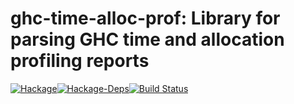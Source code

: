 # ghc-time-alloc-prof: Library for parsing GHC time and allocation profiling reports

[![Hackage](https://img.shields.io/hackage/v/ghc-time-alloc-prof.svg?maxAge=2592000)](https://hackage.haskell.org/package/ghc-time-alloc-prof)[![Hackage-Deps](https://img.shields.io/hackage-deps/v/ghc-time-alloc-prof.svg?maxAge=2592000)](https://hackage.haskell.org/package/ghc-time-alloc-prof)[![Build Status](https://travis-ci.org/maoe/ghc-time-alloc-prof.svg?branch=master)](https://travis-ci.org/maoe/ghc-time-alloc-prof)

